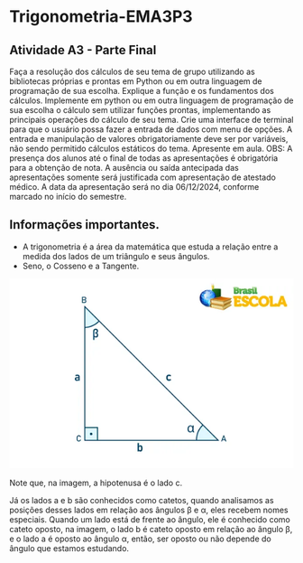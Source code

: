 # Trigonometria-EMA3P3

## Atividade A3 - Parte Final

Faça a resolução dos cálculos de seu tema de grupo utilizando as bibliotecas próprias e prontas em Python ou em outra linguagem de programação de sua escolha. Explique a função e os fundamentos dos cálculos. Implemente em python ou em outra linguagem de programação de sua escolha o cálculo sem utilizar funções prontas, implementando as principais operações do cálculo de seu tema. Crie uma interface de terminal para que o usuário possa fazer a entrada de dados com menu de opções. A entrada e manipulação de valores obrigatoriamente deve ser por variáveis, não sendo permitido cálculos estáticos do tema. Apresente em aula.
OBS: A presença dos alunos até o final de todas as apresentações é obrigatória para a obtenção de nota. A ausência ou saída antecipada das apresentações somente será justificada com apresentação de atestado médico. 
A data da apresentação será no dia 06/12/2024, conforme marcado no início do semestre.

## Informações importantes.

- A trigonometria é a área da matemática que estuda a relação entre a medida dos lados de um triângulo e seus ângulos.
- Seno, o Cosseno e a Tangente.

![Exemplo 01](Image/Exemplo01.webp)

Note que, na imagem, a hipotenusa é o lado c.

Já os lados a e b são conhecidos como catetos, quando analisamos as posições desses lados em relação aos ângulos β e α, eles recebem nomes especiais. Quando um lado está de frente ao ângulo, ele é conhecido como cateto oposto, na imagem, o lado b é cateto oposto em relação ao ângulo β, e o lado a é oposto ao ângulo α, então, ser oposto ou não depende do ângulo que estamos estudando.
